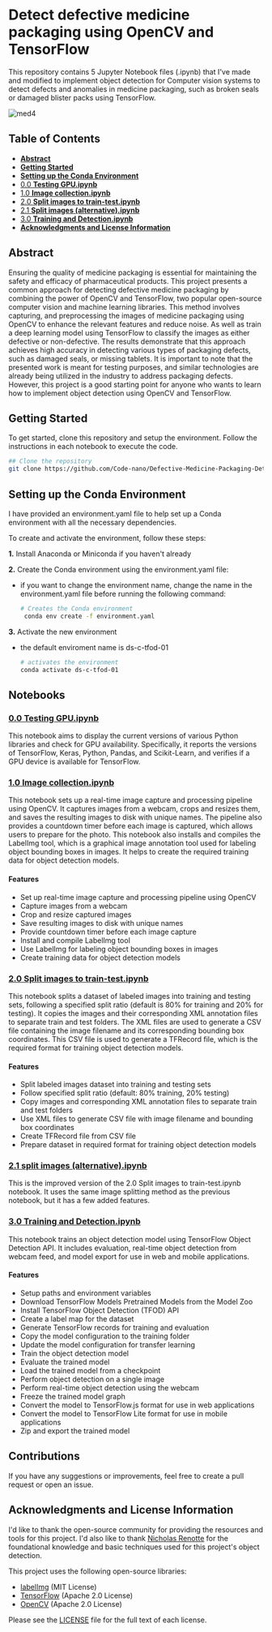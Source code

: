 # Detect defective medicine packaging using OpenCV and TensorFlow

This repository contains 5 Jupyter Notebook files (.ipynb) that I've made and modified to implement object detection for Computer vision systems to detect defects and anomalies in medicine packaging, such as broken seals or damaged blister packs using TensorFlow.


![med4](https://user-images.githubusercontent.com/83939407/229768434-54c833d7-789e-493e-81b5-7fb4bc804931.gif)

## Table of Contents
- [**Abstract**](#abstract)
- [**Getting Started**](#getting-started)
- [**Setting up the Conda Environment**](#setting-up-the-conda-environment)
- [0.0 **Testing GPU.ipynb**](#00-testing-gpuipynb)
- [1.0 **Image collection.ipynb**](#10-image-collectionipynb)
- [2.0 **Split images to train-test.ipynb**](#20-split-images-to-train-testipynb)
- [2.1 **Split images (alternative).ipynb**](#21-split-images-alternativeipynb)
- [3.0 **Training and Detection.ipynb**](#30-training-and-detectionipynb)
- [**Acknowledgments and License Information**](#acknowledgments-and-license-information)

## <a id="0.0"></a>Abstract
Ensuring the quality of medicine packaging is essential for maintaining the safety and efficacy of pharmaceutical products. This project presents a common approach for detecting defective medicine packaging by combining the power of OpenCV and TensorFlow, two popular open-source computer vision and machine learning libraries. This method involves capturing, and preprocessing the images of medicine packaging using OpenCV to enhance the relevant features and reduce noise. As well as train a deep learning model using TensorFlow to classify the images as either defective or non-defective. The results demonstrate that this approach achieves high accuracy in detecting various types of packaging defects, such as damaged seals, or missing tablets. It is important to note that the presented work is meant for testing purposes, and similar technologies are already being utilized in the industry to address packaging defects. However, this project is a good starting point for anyone who wants to learn how to implement object detection using OpenCV and TensorFlow. 
## <a id="0.0"></a>Getting Started
To get started, clone this repository and setup the environment. Follow the instructions in each notebook to execute the code.

```bash
## Clone the repository
git clone https://github.com/Code-nano/Defective-Medicine-Packaging-Detector.git
```

## <a id="0.0"></a>Setting up the Conda Environment

I have provided an environment.yaml file to help set up a Conda environment with all the necessary dependencies. 

To create and activate the environment, follow these steps:

**1.** Install Anaconda or Miniconda if you haven't already

**2.** Create the Conda environment using the environment.yaml file:

- if you want to change the environment name, change the name in the environment.yaml file before running the following command:

    ```bash
    # Creates the Conda environment
     conda env create -f environment.yaml
    ```
**3.** Activate the new environment
- the default enviroment name is ds-c-tfod-01

    ```bash
    # activates the environment
    conda activate ds-c-tfod-01
    ```

## Notebooks
### <a id="0.0"></a>[0.0 Testing GPU.ipynb](https://github.com/Code-nano/Tensortflow_object_detection-01/blob/b31adc89934316b3a18d8f8ec942389d5d54dc02/0.0%20Testing%20GPU.ipynb)
This notebook aims to display the current versions of various Python libraries and check for GPU availability. Specifically, it reports the versions of TensorFlow, Keras, Python, Pandas, and Scikit-Learn, and verifies if a GPU device is available for TensorFlow.

### <a id="1.0"></a>[1.0 Image collection.ipynb](https://github.com/Code-nano/Tensortflow_object_detection-01/blob/b31adc89934316b3a18d8f8ec942389d5d54dc02/1.0%20Image%20collection.ipynb)
This notebook sets up a real-time image capture and processing pipeline using OpenCV. It captures images from a webcam, crops and resizes them, and saves the resulting images to disk with unique names. The pipeline also provides a countdown timer before each image is captured, which allows users to prepare for the photo. This notebook also installs and compiles the LabelImg tool, which is a graphical image annotation tool used for labeling object bounding boxes in images. It helps to create the required training data for object detection models.

#### Features
- Set up real-time image capture and processing pipeline using OpenCV
- Capture images from a webcam
- Crop and resize captured images
- Save resulting images to disk with unique names
- Provide countdown timer before each image capture
- Install and compile LabelImg tool
- Use LabelImg for labeling object bounding boxes in images
- Create training data for object detection models

### <a id="2.0"></a>[2.0 Split images to train-test.ipynb](https://github.com/Code-nano/Tensortflow_object_detection-01/blob/b31adc89934316b3a18d8f8ec942389d5d54dc02/2.0%20Split%20images%20to%20train-test.ipynb)
This notebook splits a dataset of labeled images into training and testing sets, following a specified split ratio (default is 80% for training and 20% for testing). It copies the images and their corresponding XML annotation files to separate train and test folders. The XML files are used to generate a CSV file containing the image filename and its corresponding bounding box coordinates. This CSV file is used to generate a TFRecord file, which is the required format for training object detection models.

#### Features
- Split labeled images dataset into training and testing sets
- Follow specified split ratio (default: 80% training, 20% testing)
- Copy images and corresponding XML annotation files to separate train and test folders
- Use XML files to generate CSV file with image filename and bounding box coordinates
- Create TFRecord file from CSV file
- Prepare dataset in required format for training object detection models

### <a id="2.1"></a>[2.1 split images (alternative).ipynb](https://github.com/Code-nano/Tensortflow_object_detection-01/blob/b31adc89934316b3a18d8f8ec942389d5d54dc02/2.1%20split%20images%20(alternative).ipynb)
This is the improved version of the 2.0 Split images to train-test.ipynb notebook. It uses the same image splitting method as the previous notebook, but it has a few added features.

### <a id="3.0"></a>[3.0 Training and Detection.ipynb](https://github.com/Code-nano/Tensortflow_object_detection-01/blob/b31adc89934316b3a18d8f8ec942389d5d54dc02/3.0%20Training%20and%20Detection.ipynb)
This notebook trains an object detection model using TensorFlow Object Detection API. It includes evaluation, real-time object detection from webcam feed, and model export for use in web and mobile applications.

#### Features

- Setup paths and environment variables
- Download TensorFlow Models Pretrained Models from the Model Zoo
- Install TensorFlow Object Detection (TFOD) API
- Create a label map for the dataset
- Generate TensorFlow records for training and evaluation
- Copy the model configuration to the training folder
- Update the model configuration for transfer learning
- Train the object detection model
- Evaluate the trained model
- Load the trained model from a checkpoint
- Perform object detection on a single image
- Perform real-time object detection using the webcam
- Freeze the trained model graph
- Convert the model to TensorFlow.js format for use in web applications
- Convert the model to TensorFlow Lite format for use in mobile applications
- Zip and export the trained model

## Contributions
If you have any suggestions or improvements, feel free to create a pull request or open an issue.

## <a id="0.0"></a>Acknowledgments and License Information
I'd like to thank the open-source community for providing the resources and tools for this project. I'd also like to thank [Nicholas Renotte](https://github.com/nicknochnack) for the foundational knowledge and basic techniques used for this project's object detection.

This project uses the following open-source libraries:

- [labelImg](https://github.com/heartexlabs/labelImg.git) (MIT License)
- [TensorFlow](https://github.com/tensorflow/models.git) (Apache 2.0 License)
- [OpenCV](https://github.com/opencv/opencv.git) (Apache 2.0 License)

Please see the [LICENSE](LICENSE) file for the full text of each license.
